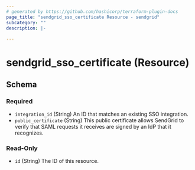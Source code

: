 ```yaml
---
# generated by https://github.com/hashicorp/terraform-plugin-docs
page_title: "sendgrid_sso_certificate Resource - sendgrid"
subcategory: ""
description: |-
  
---
```


# sendgrid_sso_certificate (Resource)





<!-- schema generated by tfplugindocs -->
## Schema

### Required

- `integration_id` (String) An ID that matches an existing SSO integration.
- `public_certificate` (String) This public certificate allows SendGrid to verify that
					SAML requests it receives are signed by an IdP that it recognizes.

### Read-Only

- `id` (String) The ID of this resource.
